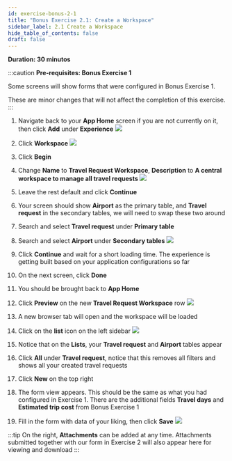 ```yaml
---
id: exercise-bonus-2-1
title: "Bonus Exercise 2.1: Create a Workspace"
sidebar_label: 2.1 Create a Workspace
hide_table_of_contents: false
draft: false
---
```


**Duration: 30 minutos**

:::caution
**Pre-requisites: Bonus Exercise 1**

Some screens will show forms that were configured in Bonus Exercise 1. 

These are minor changes that will not affect the completion of this exercise.
:::


1. Navigate back to your **App Home** screen if you are not currently on it, then click **Add** under **Experience**
![](images/2023-11-08-21-22-09.png)


2. Click **Workspace**
![](images/chooseworkspace.png)


3. Click **Begin**


4. Change **Name** to **Travel Request Workspace**, **Description** to **A central workspace to manage all travel requests**
![](images/nameworkspace.png)


5. Leave the rest default and click **Continue**


6. Your screen should show **Airport** as the primary table, and **Travel request** in the secondary tables, we will need to swap these two around


7. Search and select **Travel request** under **Primary table**


8. Search and select **Airport** under **Secondary tables**
![](images/swaptables.png)


9. Click **Continue** and wait for a short loading time. The experience is getting built based on your application configurations so far


10. On the next screen, click **Done**


11. You should be brought back to **App Home**


12. Click **Preview** on the new **Travel Request Workspace** row
![](images/previewws.png)


13. A new browser tab will open and the workspace will be loaded


14. Click on the **list** icon on the left sidebar
![](images/defaultws.png)


15. Notice that on the **Lists**, your **Travel request** and **Airport** tables appear


16. Click **All** under **Travel request**, notice that this removes all filters and shows all your created travel requests


17. Click **New** on the top right


18. The form view appears. This should be the same as what you had configured in Exercise 1. There are the additional fields **Travel days** and **Estimated trip cost** from Bonus Exercise 1


19. Fill in the form with data of your liking, then click **Save**
![](images/2023-11-08-21-28-28.png)


:::tip
On the right, **Attachments** can be added at any time. Attachments submitted together with our form in Exercise 2 will also appear here for viewing and download
:::